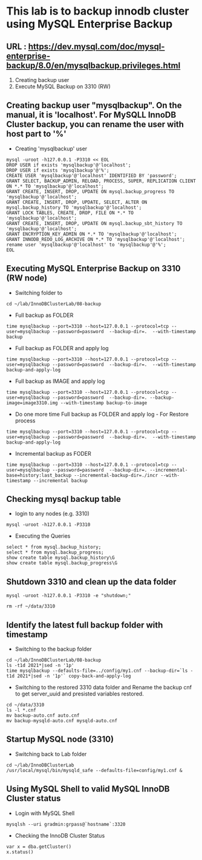 # This lab is to backup innodb cluster using MySQL Enterprise Backup
## URL : https://dev.mysql.com/doc/mysql-enterprise-backup/8.0/en/mysqlbackup.privileges.html
1. Creating backup user
2. Execute MySQL Backup on 3310 (RW)


## Creating backup user "mysqlbackup".   On the manual, it is 'localhost'.  For MySQLL InnoDB Cluster backup, you can rename the user with host part to '%'

  * Creating 'mysqlbackup' user 
```
mysql -uroot -h127.0.0.1 -P3310 << EOL
DROP USER if exists 'mysqlbackup'@'localhost';
DROP USER if exists 'mysqlbackup'@'%';
CREATE USER 'mysqlbackup'@'localhost' IDENTIFIED BY 'password';
GRANT SELECT, BACKUP_ADMIN, RELOAD, PROCESS, SUPER, REPLICATION CLIENT ON *.* TO 'mysqlbackup'@'localhost';
GRANT CREATE, INSERT, DROP, UPDATE ON mysql.backup_progress TO 'mysqlbackup'@'localhost'; 
GRANT CREATE, INSERT, DROP, UPDATE, SELECT, ALTER ON mysql.backup_history TO 'mysqlbackup'@'localhost';
GRANT LOCK TABLES, CREATE, DROP, FILE ON *.* TO 'mysqlbackup'@'localhost';
GRANT CREATE, INSERT, DROP, UPDATE ON mysql.backup_sbt_history TO 'mysqlbackup'@'localhost';
GRANT ENCRYPTION_KEY_ADMIN ON *.* TO 'mysqlbackup'@'localhost';
GRANT INNODB_REDO_LOG_ARCHIVE ON *.* TO 'mysqlbackup'@'localhost';
rename user 'mysqlbackup'@'localhost' to 'mysqlbackup'@'%';
EOL
```

## Executing MySQL Enterprise Backup on 3310 (RW node)
  * Switching folder to 
```
cd ~/lab/InnoDBClusterLab/08-backup
```

  * Full backup as FOLDER
```
time mysqlbackup --port=3310 --host=127.0.0.1 --protocol=tcp --user=mysqlbackup --password=password  --backup-dir=.  --with-timestamp backup
```

  * Full backup as FOLDER and apply log
```
time mysqlbackup --port=3310 --host=127.0.0.1 --protocol=tcp --user=mysqlbackup --password=password  --backup-dir=.  --with-timestamp backup-and-apply-log
```

  * Full backup as IMAGE and apply log
```
time mysqlbackup --port=3310 --host=127.0.0.1 --protocol=tcp --user=mysqlbackup --password=password  --backup-dir=. --backup-image=image3310.img --with-timestamp backup-to-image
```
  * Do one more time Full backup as FOLDER and apply log - For Restore process
```
time mysqlbackup --port=3310 --host=127.0.0.1 --protocol=tcp --user=mysqlbackup --password=password  --backup-dir=.  --with-timestamp backup-and-apply-log
```


  * Incremental backup as FODER 
```
time mysqlbackup --port=3310 --host=127.0.0.1 --protocol=tcp --user=mysqlbackup --password=password  --backup-dir=. --incremental-base=history:last_backup --incremental-backup-dir=./incr --with-timestamp --incremental backup
```

## Checking mysql backup table

  * login to any nodes (e.g. 3310)
```
mysql -uroot -h127.0.0.1 -P3310
```
  
  * Executing the Queries
```
select * from mysql.backup_history;
select * from mysql.backup_progress;
show create table mysql.backup_history\G
show create table mysql.backup_progress\G
```

## Shutdown 3310 and clean up the data folder
```
mysql -uroot -h127.0.0.1 -P3310 -e "shutdown;"

rm -rf ~/data/3310
```

## Identify the latest full backup folder with timestamp
  * Switching to the backup folder
```
cd ~/lab/InnoDBClusterLab/08-backup
ls -t1d 2021*|sed -n '1p'
time mysqlbackup --defaults-file=../config/my1.cnf --backup-dir=`ls -t1d 2021*|sed -n '1p'` copy-back-and-apply-log
```

  * Switching to the restored 3310 data folder and Rename the backup cnf to get server_uuid and presisted variables restored.
```
cd ~/data/3310
ls -l *.cnf
mv backup-auto.cnf auto.cnf
mv backup-mysqld-auto.cnf mysqld-auto.cnf
```

## Startup MySQL node (3310)
  * Switching back to Lab folder
```
cd ~/lab/InnoDBClusterLab
/usr/local/mysql/bin/mysqld_safe --defaults-file=config/my1.cnf &
```


## Using MySQL Shell to valid MySQL InnoDB Cluster status
  * Login with MySQL Shell
```
mysqlsh --uri gradmin:grpass@`hostname`:3320
```

  * Checking the InnoDB Cluster Status
```
var x = dba.getCluster()
x.status()
```




